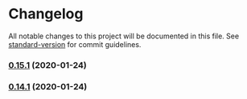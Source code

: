 # Changelog

All notable changes to this project will be documented in this file. See [standard-version](https://github.com/conventional-changelog/standard-version) for commit guidelines.

### [0.15.1](https://github.com/chain-gun/chaingun-federation-adapter/compare/v0.14.1...v0.15.1) (2020-01-24)



### [0.14.1](https://github.com/chain-gun/chaingun-federation-adapter/compare/v0.13.1...v0.14.1) (2020-01-24)
